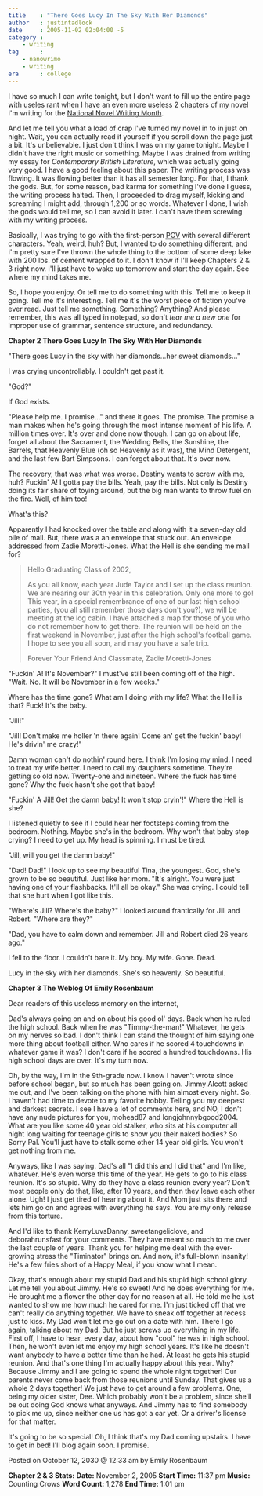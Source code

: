 ```yaml
---
title    : "There Goes Lucy In The Sky With Her Diamonds"
author   : justintadlock
date     : 2005-11-02 02:04:00 -5
category :
    - writing
tag      :
    - nanowrimo
    - writing
era      : college
---
```


I have so much I can write tonight, but I don't want to fill up the entire page with useles rant when I have an even more useless 2 chapters of my novel I'm writing for the <a href="http://www.nanowrimo.org" title="National Novel Writing Month Website" rel="external"> National Novel Writing Month</a>.

And let me tell you what a load of crap I've turned my novel in to in just on night.  Wait, you can actually read it yourself if you scroll down the page just a bit.  It's unbelievable.  I just don't think I was on my game tonight.  Maybe I didn't have the right music or something.  Maybe I was drained from writing my essay for <em> Contemporary British Literature</em>, which was actually going very good.  I have a good feeling about this paper.  The writing process was flowing.  It was flowing better than it has all semester long.  For that, I thank the gods.  But, for some reason, bad karma for something I've done I guess, the writing process halted.  Then, I proceeded to drag myself, kicking and screaming I might add, through 1,200 or so words.  Whatever  I done, I wish the gods would tell me, so I can avoid it later.  I can't have them screwing with my writing process.

Basically, I was trying to go with the first-person <acronym title="Point Of View"> POV</acronym> with several different characters.  Yeah, weird, huh?  But, I wanted to do something different, and I'm pretty sure I've thrown the whole thing to the bottom of some deep lake with 200 lbs. of cement wrapped to it.  I don't know if I'll keep  Chapters 2 & 3 right now.  I'll just have to wake up tomorrow and start the day again.  See where my mind takes me.

So, I hope you enjoy.  Or tell me to do something with this.  Tell me to keep it going.  Tell me it's interesting.  Tell me it's the worst piece of fiction you've ever read.  Just tell me something.  Something?  Anything?  And please remember, this was all typed in notepad, so don't <i> tear me a new one</i> for improper use of grammar, sentence structure, and redundancy.

<!--more-->

<strong>Chapter 2
There Goes Lucy In The Sky With Her Diamonds</strong>

"There goes Lucy in the sky with her diamonds...her sweet diamonds..."

I was crying uncontrollably.  I couldn't get past it.

"God?"

If God exists.

"Please help me.  I promise..." and there it goes.  The promise.  The promise a man makes when he's going through the most intense moment of his life.  A million times over.  It's over and done now though.  I can go on about life, forget all about the Sacrament, the Wedding Bells, the Sunshine, the Barrels, that Heavenly Blue (oh so Heavenly as it was), the Mind Detergent, and the last few Bart Simpsons.  I can forget about that.  It's over now.

The recovery, that was what was worse.  Destiny wants to screw with me, huh?  Fuckin' A!  I gotta pay the bills.  Yeah, pay the bills.  Not only is Destiny doing its fair share of toying around, but the big man wants to throw fuel on the fire.  Well, ef him too!

What's this?

Apparently I had knocked over the table and along with it a seven-day old pile of mail.  But, there was a an envelope that stuck out.  An envelope addressed from Zadie Moretti-Jones.  What the Hell is she sending me mail for?

<blockquote>
Hello Graduating Class of 2002,

As you all know, each year Jude Taylor and I set up the class reunion.  We are nearing our 30th year in this celebration.  Only one more to go!  This year, in a special remembrance of one of our last high school parties, (you all still remember those days don't you?), we will be meeting at the log cabin.  I have attached a map for those of you who do not remember how to get there.  The reunion will be held on the first weekend in November, just after the high school's football game.  I hope to see you all soon, and may you have a safe trip.

Forever Your Friend And Classmate,
Zadie Moretti-Jones
</blockquote>

"Fuckin' A!  It's November?"  I must've still been coming off of the high.  "Wait.  No.  It will be November in a few weeks."

Where has the time gone?  What am I doing with my life?  What the Hell is that?  Fuck!  It's the baby.

"Jill!"

"Jill!  Don't make me holler 'n there again!  Come an' get the fuckin' baby!  He's drivin' me crazy!"

Damn woman can't do nothin' round here.  I think I'm losing my mind.  I need to treat my wife better.  I need to call my daughters sometime.  They're getting so old now.  Twenty-one and nineteen.  Where the fuck has time gone?  Why the fuck hasn't she got that baby!

"Fuckin' A Jill! Get the damn baby!  It won't stop cryin'!"  Where the Hell is she?

I listened quietly to see if I could hear her footsteps coming from the bedroom.  Nothing.  Maybe she's in the bedroom.  Why won't that baby stop crying?  I need to get up.   My head is spinning.  I must be tired.

"Jill, will you get the damn baby!"

"Dad!  Dad!"  I look up to see my beautiful Tina, the youngest.  God, she's grown to be so beautiful.  Just like her mom.  "It's alright.  You were just having one of your flashbacks.  It'll all be okay."  She was crying.  I could tell that she hurt when I got like this.

"Where's Jill?  Where's the baby?"  I looked around frantically for Jill and Robert.  "Where are they?"

"Dad, you have to calm down and remember.  Jill and Robert died 26 years ago."

I fell to the floor.  I couldn't bare it.  My boy.  My wife.  Gone.  Dead.

Lucy in the sky with her diamonds.  She's so heavenly.  So beautiful.

<strong>Chapter 3
The Weblog Of Emily Rosenbaum</strong>

Dear readers of this useless memory on the internet,

Dad's always going on and on about his good ol' days.  Back when he ruled the high school.  Back when he was "Timmy-the-man!"  Whatever, he gets on my nerves so bad.  I don't think I can stand the thought of him saying one more thing about football either.  Who cares if he scored 4 touchdowns in whatever game it was?  I don't care if he scored a hundred touchdowns.  His high school days are over.  It's my turn now.

Oh, by the way, I'm in the 9th-grade now.  I know I haven't wrote since before school began, but so much has been going on.  Jimmy Alcott asked me out, and I've been talking on the phone with him almost every night.  So, I haven't had time to devote to my favorite hobby.  Telling you my deepest and darkest secrets.  I see I have a lot of comments here, and NO, I don't have any nude pictures for you, mohead87 and longjohnnybgood2004.  What are you like some 40 year old stalker, who sits at his computer all night long waiting for teenage girls to show you their naked bodies?  So Sorry Pal.  You'll just have to stalk some other 14 year old girls.  You won't get nothing from me.

Anyways, like I was saying.  Dad's all "I did this and I did that" and I'm like, whatever.  He's even worse this time of the year.  He gets to go to his class reunion.  It's so stupid.  Why do they have a class reunion every year?  Don't most people only do that, like, after 10 years, and then they leave each other alone.  Ugh!  I just get tired of hearing about it.  And Mom just sits there and lets him go on and agrees with everything he says.  You are my only release from this torture.

And I'd like to thank KerryLuvsDanny, sweetangeliclove, and deborahrunsfast for your comments.  They have meant so much to me over the last couple of years.  Thank you for helping me deal with the ever-growing stress the "Timinator" brings on.  And now, it's full-blown insanity!  He's a few fries short of a Happy Meal, if you know what I mean.

Okay, that's enough about my stupid Dad and his stupid high school glory.  Let me tell you about Jimmy.  He's so sweet!  And he does everything for me.  He brought me a flower the other day for no reason at all.  He told me he just wanted to show me how much he cared for me.  I'm just ticked off that we can't really do anything together.  We have to sneak off together at recess just to kiss.  My Dad won't let me go out on a date with him.  There I go again, talking about my Dad.  But he just screws up everything in my life.  First off, I have to hear, every day, about how "cool" he was in high school.  Then, he won't even let me enjoy my high school years.  It's like he doesn't want anybody to have a better time than he had.  At least he gets his stupid reunion.  And that's one thing I'm actually happy about this year.  Why?  Because Jimmy and I are going to spend the whole night together!  Our parents never come back from those reunions until Sunday.  That gives us a whole 2 days together!  We just have to get around a few problems.  One, being my older sister, Dee.  Which probably won't be a problem, since she'll be out doing God knows what anyways.  And Jimmy has to find somebody to pick me up, since neither one us has got a car yet.  Or a driver's license for that matter.

It's going to be so special!  Oh, I think that's my Dad coming upstairs.  I have to get in bed!  I'll blog again soon.  I promise.

Posted on October 12, 2030 @ 12:33 am
by Emily Rosenbaum

<strong>Chapter 2 & 3 Stats:</strong>
<strong>Date:</strong> November 2, 2005
<strong>Start Time:</strong> 11:37 pm
<strong>Music:</strong> Counting Crows
<strong>Word Count:</strong> 1,278
<strong>End Time:</strong> 1:01 pm
